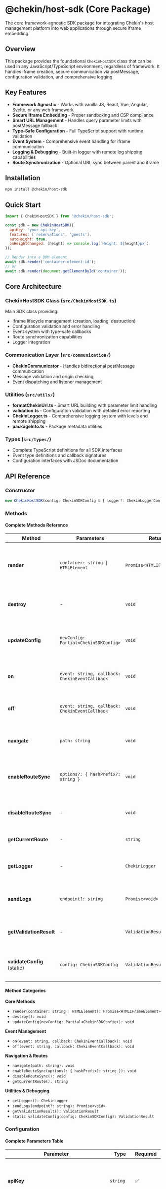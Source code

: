# @chekin/host-sdk (Core Package)

The core framework-agnostic SDK package for integrating Chekin's host management platform into web applications through secure iframe embedding.

## Overview

This package provides the foundational `ChekinHostSDK` class that can be used in any JavaScript/TypeScript environment, regardless of framework. It handles iframe creation, secure communication via postMessage, configuration validation, and comprehensive logging.

## Key Features

- **Framework Agnostic** - Works with vanilla JS, React, Vue, Angular, Svelte, or any web framework
- **Secure Iframe Embedding** - Proper sandboxing and CSP compliance
- **Smart URL Management** - Handles query parameter limits with postMessage fallback
- **Type-Safe Configuration** - Full TypeScript support with runtime validation
- **Event System** - Comprehensive event handling for iframe communication
- **Logging & Debugging** - Built-in logger with remote log shipping capabilities
- **Route Synchronization** - Optional URL sync between parent and iframe

## Installation

```bash
npm install @chekin/host-sdk
```

## Quick Start

```javascript
import { ChekinHostSDK } from '@chekin/host-sdk';

const sdk = new ChekinHostSDK({
  apiKey: 'your-api-key',
  features: ['reservations', 'guests'],
  autoHeight: true,
  onHeightChanged: (height) => console.log(`Height: ${height}px`)
});

// Render into a DOM element
await sdk.render('container-element-id');
// or
await sdk.render(document.getElementById('container'));
```

## Core Architecture

### ChekinHostSDK Class (`src/ChekinHostSDK.ts`)
Main SDK class providing:
- Iframe lifecycle management (creation, loading, destruction)
- Configuration validation and error handling
- Event system with type-safe callbacks
- Route synchronization capabilities
- Logger integration

### Communication Layer (`src/communication/`)
- **ChekinCommunicator** - Handles bidirectional postMessage communication
- Message validation and origin checking
- Event dispatching and listener management

### Utilities (`src/utils/`)
- **formatChekinUrl.ts** - Smart URL building with parameter limit handling
- **validation.ts** - Configuration validation with detailed error reporting
- **ChekinLogger.ts** - Comprehensive logging system with levels and remote shipping
- **packageInfo.ts** - Package metadata utilities

### Types (`src/types/`)
- Complete TypeScript definitions for all SDK interfaces
- Event type definitions and callback signatures
- Configuration interfaces with JSDoc documentation

## API Reference

### Constructor
```typescript
new ChekinHostSDK(config: ChekinSDKConfig & { logger?: ChekinLoggerConfig })
```

### Methods

#### Complete Methods Reference

| Method | Parameters | Returns | Description |
|--------|------------|---------|-------------|
| **render** | `container: string \| HTMLElement` | `Promise<HTMLIFrameElement>` | Renders the SDK iframe into the specified container. Accepts element ID (string) or HTMLElement reference |
| **destroy** | - | `void` | Destroys the SDK instance, removes iframe from DOM, and cleans up event listeners |
| **updateConfig** | `newConfig: Partial<ChekinSDKConfig>` | `void` | Updates SDK configuration and sends changes to iframe. Validates new config before applying |
| **on** | `event: string, callback: ChekinEventCallback` | `void` | Adds event listener for SDK events. Supports all SDK event types with type-safe callbacks |
| **off** | `event: string, callback: ChekinEventCallback` | `void` | Removes specific event listener. Must pass same callback reference used in `on()` |
| **navigate** | `path: string` | `void` | Navigates to specific path within iframe application (e.g., '/reservations/new') |
| **enableRouteSync** | `options?: { hashPrefix?: string }` | `void` | Enables URL synchronization between parent window and iframe with optional hash prefix |
| **disableRouteSync** | - | `void` | Disables route synchronization, stopping URL sync between parent and iframe |
| **getCurrentRoute** | - | `string` | Returns current route path from iframe application |
| **getLogger** | - | `ChekinLogger` | Returns logger instance for custom logging operations with levels (debug, info, warn, error) |
| **sendLogs** | `endpoint?: string` | `Promise<void>` | Sends collected logs to remote endpoint. Uses default endpoint if none provided |
| **getValidationResult** | - | `ValidationResult` | Returns current configuration validation result with errors and warnings |
| **validateConfig** (static) | `config: ChekinSDKConfig` | `ValidationResult` | Static method to validate configuration without creating SDK instance |

#### Method Categories

**Core Methods**
- `render(container: string | HTMLElement): Promise<HTMLIFrameElement>`
- `destroy(): void`
- `updateConfig(newConfig: Partial<ChekinSDKConfig>): void`

**Event Management**
- `on(event: string, callback: ChekinEventCallback): void`
- `off(event: string, callback: ChekinEventCallback): void`

**Navigation & Routes**
- `navigate(path: string): void`
- `enableRouteSync(options?: { hashPrefix?: string }): void`
- `disableRouteSync(): void`
- `getCurrentRoute(): string`

**Utilities & Debugging**
- `getLogger(): ChekinLogger`
- `sendLogs(endpoint?: string): Promise<void>`
- `getValidationResult(): ValidationResult`
- `static validateConfig(config: ChekinSDKConfig): ValidationResult`

### Configuration

#### Complete Parameters Table

| Parameter | Type | Required | Default | Description |
|-----------|------|----------|---------|-------------|
| **apiKey** | `string` | ✅ | - | API key created in the Chekin dashboard. Use `pk_test_...` for development, `pk_live_...` for production |
| **baseUrl** | `string` | ❌ | `'https://cdn.chekin.com/housings-sdk/'` | Custom base URL for SDK hosting. Override for self-hosted or custom deployments |
| **version** | `string` | ❌ | `'latest'` | Pin to specific SDK version for stability. Use semver format (e.g., '1.6.2') |
| **features** | `string[]` | ❌ | `[]` | Enable specific SDK features: `['reservations', 'guests', 'documents', 'payments', 'messaging']` |
| **housingId** | `string` | ❌ | - | ID of the particular housing/property to pre-select |
| **externalHousingId** | `string` | ❌ | - | External housing ID for PMS integrations and third-party systems |
| **reservationId** | `string` | ❌ | - | ID of specific reservation to pre-load in the SDK |
| **defaultLanguage** | `string` | ❌ | `'en'` | Default interface language. Supported: `'en', 'es', 'it', 'pt', 'de', 'fr'` |
| **styles** | `string` | ❌ | - | CSS styles injected into the SDK iframe for custom theming |
| **stylesLink** | `string` | ❌ | - | URL to external CSS stylesheet for advanced customization |
| **autoHeight** | `boolean` | ❌ | `true` | Automatically adjust iframe height based on content |
| **disableLogging** | `boolean` | ❌ | `false` | Disable SDK internal logging (logs are enabled by default) |
| **hiddenSections** | `string[]` | ❌ | `[]` | Hide entire sections by name (e.g., `['payments', 'documents']`) |
| **hiddenFormFields** | `object` | ❌ | `{}` | Hide specific form fields by section |
| **hiddenFormFields.housingInfo** | `string[]` | ❌ | `[]` | Hide housing information form fields |
| **hiddenFormFields.housingPolice** | `string[]` | ❌ | `[]` | Hide police registration form fields |
| **hiddenFormFields.housingStat** | `string[]` | ❌ | `[]` | Hide statistics form fields |
| **hiddenFormFields.guestbookGeneration** | `string[]` | ❌ | `[]` | Hide guestbook generation form fields |
| **payServicesConfig** | `object` | ❌ | `{}` | Payment services configuration |
| **payServicesConfig.currency** | `string` | ❌ | - | Currency code for payment services (e.g., 'EUR', 'USD') |
| **payServicesConfig.liveness** | `object` | ❌ | `{}` | Liveness detection configuration |
| **payServicesConfig.liveness.price** | `number` | ❌ | - | Price for liveness detection service |
| **onHeightChanged** | `function` | ❌ | - | Callback when iframe height changes. Receives `(height: number)` |
| **onError** | `function` | ❌ | - | Error callback. Receives `(error: { message: string; code?: string })` |
| **onConnectionError** | `function` | ❌ | - | Connection/network error callback. Receives `(error: any)` |
| **onPoliceAccountConnection** | `function` | ❌ | - | Police account connection status callback. Receives `(data: any)` |
| **onStatAccountConnection** | `function` | ❌ | - | Statistics account connection status callback. Receives `(data: any)` |

#### Configuration Interface

```typescript
interface ChekinSDKConfig {
  // Required
  apiKey: string;
  
  // Optional Core Settings
  baseUrl?: string;
  version?: string;
  features?: string[];
  
  // Context
  housingId?: string;
  externalHousingId?: string;
  reservationId?: string;
  defaultLanguage?: string;
  
  // UI Customization
  styles?: string;
  stylesLink?: string;
  autoHeight?: boolean;
  hiddenSections?: string[];
  hiddenFormFields?: {
    housingInfo?: string[];
    housingPolice?: string[];
    housingStat?: string[];
    guestbookGeneration?: string[];
  };
  
  // Advanced
  disableLogging?: boolean;
  payServicesConfig?: {
    currency?: string;
    liveness?: { price?: number };
  };
  
  // Event Callbacks
  onHeightChanged?: (height: number) => void;
  onError?: (error: { message: string; code?: string }) => void;
  onConnectionError?: (error: any) => void;
  onPoliceAccountConnection?: (data: any) => void;
  onStatAccountConnection?: (data: any) => void;
}
```

#### Configuration Examples

**Basic Configuration:**
```javascript
{
  apiKey: 'pk_live_your_api_key',
  features: ['reservations', 'guests'],
  housingId: 'housing-123',
  defaultLanguage: 'en'
}
```

**Advanced Configuration:**
```javascript
{
  apiKey: 'pk_live_your_api_key',
  version: '1.6.2',
  features: ['reservations', 'guests', 'payments'],
  housingId: 'housing-123',
  externalHousingId: 'pms-property-456',
  defaultLanguage: 'es',
  styles: `
    .primary-button { background: #007cba; }
    .container { max-width: 800px; }
  `,
  autoHeight: true,
  hiddenSections: ['documents'],
  hiddenFormFields: {
    housingInfo: ['optional-field-1'],
    housingPolice: ['non-required-field']
  },
  payServicesConfig: {
    currency: 'EUR',
    liveness: { price: 5.00 }
  },
  onHeightChanged: (height) => console.log(`Height: ${height}px`),
  onError: (error) => console.error('SDK Error:', error)
}
```

### Events

The SDK emits the following events:

- `height-changed` - Iframe content height changes
- `error` - Error occurs in SDK or iframe
- `handshake` - Initial communication established
- `connection-error` - Network or communication error
- `police-account-connection` - Police account status change
- `stat-account-connection` - Statistics account status change
- `config-update` - Configuration updated
- `navigate` - Navigation within iframe

## Advanced Usage

### Custom Event Handling
```javascript
sdk.on('height-changed', (height) => {
  document.getElementById('container').style.height = `${height}px`;
});

sdk.on('error', (error) => {
  console.error('SDK Error:', error.message);
  // Handle error appropriately
});
```

### Route Synchronization
```javascript
// Enable route sync with hash prefix
sdk.enableRouteSync({ hashPrefix: 'chekin' });

// Navigate programmatically
sdk.navigate('/reservations/new');

// Get current route
const currentRoute = sdk.getCurrentRoute();
```

### Logging
```javascript
const logger = sdk.getLogger();
logger.info('Custom log message');
logger.warn('Warning message');
logger.error('Error message');

// Send logs to remote endpoint
await sdk.sendLogs('https://your-log-endpoint.com/api/logs');
```

### Configuration Updates
```javascript
// Update configuration after initialization
sdk.updateConfig({
  features: ['reservations', 'guests', 'payments'],
  styles: 'body { background: #f5f5f5; }'
});
```

## Framework Integration Examples

### Vanilla JavaScript
```html
<div id="chekin-container"></div>
<script>
  const sdk = new ChekinHostSDK({ apiKey: 'your-key' });
  sdk.render('chekin-container');
</script>
```

### Vue.js
```vue
<template>
  <div ref="container" class="chekin-container"></div>
</template>

<script>
import { ChekinHostSDK } from '@chekin/host-sdk';

export default {
  mounted() {
    this.sdk = new ChekinHostSDK({ apiKey: 'your-key' });
    this.sdk.render(this.$refs.container);
  },
  beforeUnmount() {
    this.sdk?.destroy();
  }
}
</script>
```

### Angular
```typescript
import { Component, ElementRef, ViewChild, OnInit, OnDestroy } from '@angular/core';
import { ChekinHostSDK } from '@chekin/host-sdk';

@Component({
  template: '<div #container class="chekin-container"></div>'
})
export class ChekinComponent implements OnInit, OnDestroy {
  @ViewChild('container', { static: true }) container!: ElementRef;
  private sdk!: ChekinHostSDK;

  ngOnInit() {
    this.sdk = new ChekinHostSDK({ apiKey: 'your-key' });
    this.sdk.render(this.container.nativeElement);
  }

  ngOnDestroy() {
    this.sdk?.destroy();
  }
}
```

## Development

### Building
```bash
# Build the package
npm run build

# Development mode with watching
npm run dev
```

### Testing
The core package includes comprehensive tests for all functionality. Use the sandbox.html file for manual testing during development.

## Security

- All iframe communication uses secure postMessage protocol
- Origin validation ensures communication only with trusted domains
- API keys are validated but never logged in plain text
- CSP-compliant iframe sandboxing prevents malicious code execution

## Browser Support

- Chrome 90+
- Firefox 88+ 
- Safari 14+
- Edge 90+
- No Internet Explorer support

## Related Packages

- **[@chekin/host-sdk-react](../react/README.md)** - React components and hooks built on this core package *(in development)*